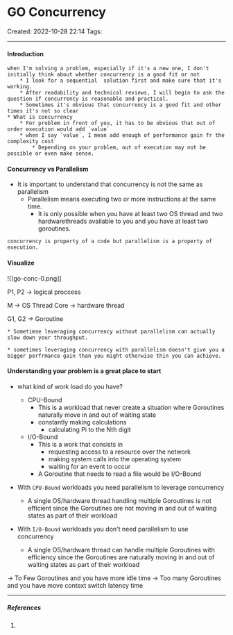 # GO Concurrency
Created: 2022-10-28 22:14
Tags: 
____
#### Introduction

```ad-note
when I'm solving a problem, especially if it's a new one, I don't initially think about whether concurrency is a good fit or not
	* I look for a sequential  solution first and make sure that it's working.
	* After readability and technical reviews, I will begin to ask the question if concurrency is reasonable and practical.
	* Sometimes it's obvious that concurrency is a good fit and other times it's not so clear
* What is concurrency 
	* For problem in front of you, it has to be obvious that out of order execution would add `value`
	* when I say `value`, I mean add enough of performance gain fr the complexity cost
		* Depending on your problem, out of execution may not be possible or even make sense.
```

#### Concurrency vs Parallelism
* It is important to understand that concurrency is not the same as parallelism
	* Parallelism means executing two or more instructions at the same time.
		* It is only possible when you have at least two OS thread and two hardwarethreads available to you and you have at least two goroutines.


```ad-quote
concurrency is property of a code but parallelism is a property of execution.
```


#### Visualize 

![[go-conc-0.png]]

P1, P2 -> logical proccess

M -> OS Thread
Core -> hardware thread

G1, G2 -> Goroutine

```ad-warning
* Sometimse leveraging concurrency without parallelism can actually slow down your throughput.

* sometimes leveraging concurrency with parallelism doesn't give you a bigger perfrmance gain than you might otherwise thin you can achieve.

```

#### Understanding your problem is a great place to start
* what kind of work load do you have?
	* CPU-Bound
		* This is a workload that never create a situation where Goroutines naturally move in and out of waiting state
		* constantly making calculations
			* calculating Pi to the Nth digit
	* I/O-Bound
		* This is a work that consists in 
			* requesting access to a resource over the network
			* making system calls into the operating system
			* waiting for an event to occur
		* A Goroutine that needs to read a file would be I/O-Bound

* With  `CPU-Bound` workloads you need parallelism to leverage concurrency
	* A single OS/hardware thread handling multiple Goroutines is not efficient since the Goroutines are not moving in and out of waiting states as part of their workload
* With `I/O-Bound` workloads you don't need parallelism to use concurrency 
	* A single OS/hardware thread can handle multiple Goroutines with efficiency since the Goroutines are naturally moving in and out of waiting states as part of their workload

-> To Few Goroutines and you have more idle time
-> Too many Goroutines and you have  move context switch latency time

_____
##### References
1.

